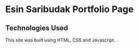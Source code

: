 # Esin Saribudak Portfolio Page

## Technologies Used

This site was built using HTML, CSS and Javascript.
